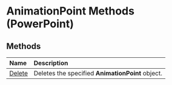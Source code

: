 
# AnimationPoint Methods (PowerPoint)

## Methods



|**Name**|**Description**|
|:-----|:-----|
|[Delete](cee0b7f9-2563-1267-710c-b0e4d1df2732.md)|Deletes the specified  **AnimationPoint** object.|
